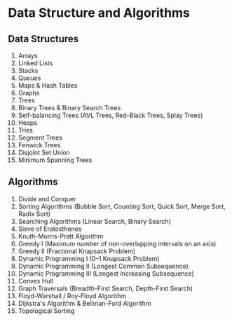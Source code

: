 # Data Structure and Algorithms

## Data Structures
1. Arrays
2. Linked Lists
3. Stacks
4. Queues
5. Maps & Hash Tables
6. Graphs
7. Trees
8. Binary Trees & Binary Search Trees
9. Self-balancing Trees (AVL Trees, Red-Black Trees, Splay Trees)
10. Heaps
11. Tries
12. Segment Trees
13. Fenwick Trees
14. Disjoint Set Union
15. Minimum Spanning Trees

## Algorithms
1. Divide and Conquer
2. Sorting Algorithms (Bubble Sort, Counting Sort, Quick Sort, Merge Sort, Radix Sort)
3. Searching Algorithms (Linear Search, Binary Search)
4. Sieve of Eratosthenes
5. Knuth-Morris-Pratt Algorithm
6. Greedy I (Maximum number of non-overlapping intervals on an axis)
7. Greedy II (Fractional Knapsack Problem)
8. Dynamic Programming I (0–1 Knapsack Problem)
9. Dynamic Programming II (Longest Common Subsequence)
10. Dynamic Programming III (Longest Increasing Subsequence)
11. Convex Hull
12. Graph Traversals (Breadth-First Search, Depth-First Search)
13. Floyd-Warshall / Roy-Floyd Algorithm
14. Dijkstra's Algorithm & Bellman-Ford Algorithm
15. Topological Sorting
